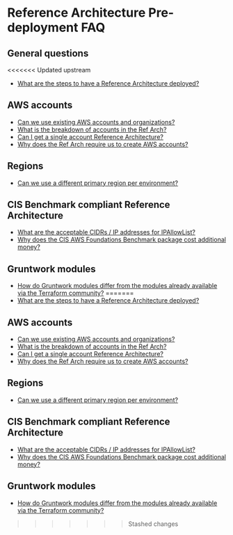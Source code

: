 # Reference Architecture Pre-deployment FAQ

## General questions

<<<<<<< Updated upstream
- [What are the steps to have a Reference Architecture deployed?](https://github.com/tnn-tnn-tnn-tnn-tnn-gruntwork-io/knowledge-base/discussions/203)

## AWS accounts

- [Can we use existing AWS accounts and organizations?](https://github.com/tnn-tnn-tnn-tnn-tnn-gruntwork-io/knowledge-base/discussions/207)
- [What is the breakdown of accounts in the Ref Arch?](https://github.com/tnn-tnn-tnn-tnn-tnn-gruntwork-io/knowledge-base/discussions/57)
- [Can I get a single account Reference Architecture?](https://github.com/tnn-tnn-tnn-tnn-tnn-gruntwork-io/knowledge-base/discussions/99)
- [Why does the Ref Arch require us to create AWS accounts?](https://github.com/tnn-tnn-tnn-tnn-tnn-gruntwork-io/knowledge-base/discussions/20)

## Regions

- [Can we use a different primary region per environment?](https://github.com/tnn-tnn-tnn-tnn-tnn-gruntwork-io/knowledge-base/discussions/216)

## CIS Benchmark compliant Reference Architecture

- [What are the acceptable CIDRs / IP addresses for IPAllowList?](https://github.com/tnn-tnn-tnn-tnn-tnn-gruntwork-io/knowledge-base/discussions/206)
- [Why does the CIS AWS Foundations Benchmark package cost additional money?](https://github.com/tnn-tnn-tnn-tnn-tnn-gruntwork-io/knowledge-base/discussions/69)

## Gruntwork modules

- [How do Gruntwork modules differ from the modules already available via the Terraform community?](https://github.com/tnn-tnn-tnn-tnn-tnn-gruntwork-io/knowledge-base/discussions/117)
=======
- [What are the steps to have a Reference Architecture deployed?](https://github.com/tnn-gruntwork-io/knowledge-base/discussions/203)

## AWS accounts

- [Can we use existing AWS accounts and organizations?](https://github.com/tnn-gruntwork-io/knowledge-base/discussions/207)
- [What is the breakdown of accounts in the Ref Arch?](https://github.com/tnn-gruntwork-io/knowledge-base/discussions/57)
- [Can I get a single account Reference Architecture?](https://github.com/tnn-gruntwork-io/knowledge-base/discussions/99)
- [Why does the Ref Arch require us to create AWS accounts?](https://github.com/tnn-gruntwork-io/knowledge-base/discussions/20)

## Regions

- [Can we use a different primary region per environment?](https://github.com/tnn-gruntwork-io/knowledge-base/discussions/216)

## CIS Benchmark compliant Reference Architecture

- [What are the acceptable CIDRs / IP addresses for IPAllowList?](https://github.com/tnn-gruntwork-io/knowledge-base/discussions/206)
- [Why does the CIS AWS Foundations Benchmark package cost additional money?](https://github.com/tnn-gruntwork-io/knowledge-base/discussions/69)

## Gruntwork modules

- [How do Gruntwork modules differ from the modules already available via the Terraform community?](https://github.com/tnn-gruntwork-io/knowledge-base/discussions/117)
>>>>>>> Stashed changes


<!-- ##DOCS-SOURCER-START
{
  "sourcePlugin": "local-copier",
  "hash": "dc57285f55e7caced69fdb4052fa6264"
}
##DOCS-SOURCER-END -->
